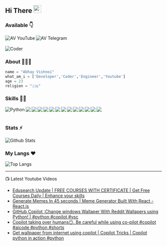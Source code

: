 ## Hi There <a href="https://www.youtube.com/channel/UCUXqHoKTMtk1jpViwNpbTBA/?sub_confirmation=1"><img src="https://media.giphy.com/media/hvRJCLFzcasrR4ia7z/giphy.gif" width="25px"></a>

### Available 👇

<p>
  <a href="https://www.youtube.com/channel/UCUXqHoKTMtk1jpViwNpbTBA/?sub_confirmation=1">
    <img align="left" alt="AV YouTube" src="https://img.icons8.com/color/48/000000/youtube-play.png"/>
  </a>
  <a href="https://telegram.dog/thetechpreneur">
    <img align="left" alt="AV Telegram" src="https://img.icons8.com/color/48/000000/telegram-app--v1.png"/>
  </a>
</p>
</br>
</br>

<!-- ![Profile Views](https://hits.seeyoufarm.com/api/count/incr/badge.svg?url=https://github.com/avthetechpreneur/&title=Profile%20Views) -->
<!-- [![Website](https://img.shields.io/website?label=youtube.com&style=for-the-badge&url=https://www.youtube.com/channel/UCUXqHoKTMtk1jpViwNpbTBA)](https://www.youtube.com/channel/UCUXqHoKTMtk1jpViwNpbTBA/?sub_confirmation=1)
 -->
<img alt="Coder" src="https://telegra.ph//file/50445bd56ada5eb76a452.gif" />

### About 🙋🏻‍♂️

```python
name = "Abhay Vishnoi"
what_am_i = ['Developer','Coder','Engineer','Youtube']
age = 23
religion = "🇮🇳"
```

### Skills 👨‍💻

<img align="left" alt="Python" src="https://img.icons8.com/color/48/000000/python--v1.png"/>
<img align="left" src="https://img.icons8.com/nolan/48/flask.png"/>
<img align="left" src="https://img.icons8.com/color/48/000000/html-5--v1.png"/>
<img align="left" src="https://img.icons8.com/color/48/000000/css3.png"/>
<img align="left" src="https://img.icons8.com/color/48/000000/javascript--v1.png"/>
<img align="left" src="https://img.icons8.com/officel/48/000000/php-logo.png"/>
<img align="left" src="https://img.icons8.com/color/48/000000/react-native.png"/>
<img align="left" src="https://img.icons8.com/color/48/000000/nodejs.png"/>
<img align="left" src="https://img.icons8.com/color/48/000000/heroku.png"/>
<img align="left" src="https://img.icons8.com/color/48/000000/wordpress.png"/>
<img align="left" src="https://img.icons8.com/color/48/000000/github--v1.png"/>
<img align="left" src="https://img.icons8.com/color/48/000000/mongodb.png"/>
<img align="left" src="https://img.icons8.com/color/48/000000/mysql-logo.png"/>

<!-- <img align="left" src="https://img.icons8.com/color/48/000000/c-plus-plus-logo.png"/>
<img align="left" src="https://img.icons8.com/color/48/000000/adobe-illustrator--v1.png"/>
<img align="left" src="https://img.icons8.com/color/48/000000/c-programming.png"/> -->
<img src="https://img.icons8.com/color/48/000000/selenium-test-automation.png"/>
<br/>
<br/>

### Stats ⚡️

![Github Stats](https://readmestats.vercel.app/api?username=abhayvishnoi&show_icons=true&theme=cobalt&count_private=true&include_all_commits=true)

### My Langs ❤️

![Top Langs](https://github-readme-stats.vercel.app/api/top-langs/?username=abhayvishnoi&layout=compact&langs_count=10)

---

📺 Latest Youtube Videos

<!-- YOUTUBE:START -->

- [Edusearch Update | FREE COURSES WITH CERTIFICATE | Get Free Courses Daily | Enhance your skills](https://www.youtube.com/watch?v=0Upr4EtmCjc)
- [Generate Memes In 45 seconds | Meme Generator Built With React - React.js](https://www.youtube.com/watch?v=yBsBWZ1ZRN8)
- [GitHub Copilot :Change windows Wallaper With Reddit Wallapers using Python! | #python #copilot #vsc](https://www.youtube.com/watch?v=hlB19hvJ9Gc)
- [Copilot taking over humans😶. Be careful while using co-pilot #copilot #aicode #python #shorts](https://www.youtube.com/watch?v=4h7XX2L7yVk)
- [Get wallpaper from internet using copilot | Copilot Tricks | Copilot python in action #python](https://www.youtube.com/watch?v=WOj1CeJ2LMo)
  <!-- YOUTUBE:END -->
